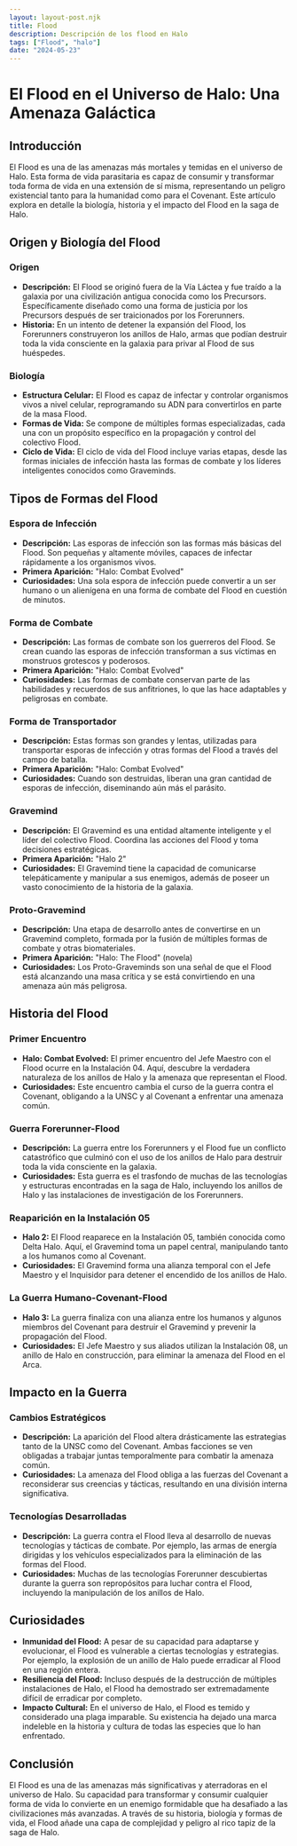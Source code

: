 ```yaml
---
layout: layout-post.njk
title: Flood
description: Descripción de los flood en Halo
tags: ["Flood", "halo"]
date: "2024-05-23"
---
```


# El Flood en el Universo de Halo: Una Amenaza Galáctica

## Introducción

El Flood es una de las amenazas más mortales y temidas en el universo de Halo. Esta forma de vida parasitaria es capaz de consumir y transformar toda forma de vida en una extensión de sí misma, representando un peligro existencial tanto para la humanidad como para el Covenant. Este artículo explora en detalle la biología, historia y el impacto del Flood en la saga de Halo.

## Origen y Biología del Flood

### Origen

- **Descripción:** El Flood se originó fuera de la Vía Láctea y fue traído a la galaxia por una civilización antigua conocida como los Precursors. Específicamente diseñado como una forma de justicia por los Precursors después de ser traicionados por los Forerunners.
- **Historia:** En un intento de detener la expansión del Flood, los Forerunners construyeron los anillos de Halo, armas que podían destruir toda la vida consciente en la galaxia para privar al Flood de sus huéspedes.

### Biología

- **Estructura Celular:** El Flood es capaz de infectar y controlar organismos vivos a nivel celular, reprogramando su ADN para convertirlos en parte de la masa Flood.
- **Formas de Vida:** Se compone de múltiples formas especializadas, cada una con un propósito específico en la propagación y control del colectivo Flood.
- **Ciclo de Vida:** El ciclo de vida del Flood incluye varias etapas, desde las formas iniciales de infección hasta las formas de combate y los líderes inteligentes conocidos como Graveminds.

## Tipos de Formas del Flood

### Espora de Infección

- **Descripción:** Las esporas de infección son las formas más básicas del Flood. Son pequeñas y altamente móviles, capaces de infectar rápidamente a los organismos vivos.
- **Primera Aparición:** "Halo: Combat Evolved"
- **Curiosidades:** Una sola espora de infección puede convertir a un ser humano o un alienígena en una forma de combate del Flood en cuestión de minutos.

### Forma de Combate

- **Descripción:** Las formas de combate son los guerreros del Flood. Se crean cuando las esporas de infección transforman a sus víctimas en monstruos grotescos y poderosos.
- **Primera Aparición:** "Halo: Combat Evolved"
- **Curiosidades:** Las formas de combate conservan parte de las habilidades y recuerdos de sus anfitriones, lo que las hace adaptables y peligrosas en combate.

### Forma de Transportador

- **Descripción:** Estas formas son grandes y lentas, utilizadas para transportar esporas de infección y otras formas del Flood a través del campo de batalla.
- **Primera Aparición:** "Halo: Combat Evolved"
- **Curiosidades:** Cuando son destruidas, liberan una gran cantidad de esporas de infección, diseminando aún más el parásito.

### Gravemind

- **Descripción:** El Gravemind es una entidad altamente inteligente y el líder del colectivo Flood. Coordina las acciones del Flood y toma decisiones estratégicas.
- **Primera Aparición:** "Halo 2"
- **Curiosidades:** El Gravemind tiene la capacidad de comunicarse telepáticamente y manipular a sus enemigos, además de poseer un vasto conocimiento de la historia de la galaxia.

### Proto-Gravemind

- **Descripción:** Una etapa de desarrollo antes de convertirse en un Gravemind completo, formada por la fusión de múltiples formas de combate y otras biomateriales.
- **Primera Aparición:** "Halo: The Flood" (novela)
- **Curiosidades:** Los Proto-Graveminds son una señal de que el Flood está alcanzando una masa crítica y se está convirtiendo en una amenaza aún más peligrosa.

## Historia del Flood

### Primer Encuentro

- **Halo: Combat Evolved:** El primer encuentro del Jefe Maestro con el Flood ocurre en la Instalación 04. Aquí, descubre la verdadera naturaleza de los anillos de Halo y la amenaza que representan el Flood.
- **Curiosidades:** Este encuentro cambia el curso de la guerra contra el Covenant, obligando a la UNSC y al Covenant a enfrentar una amenaza común.

### Guerra Forerunner-Flood

- **Descripción:** La guerra entre los Forerunners y el Flood fue un conflicto catastrófico que culminó con el uso de los anillos de Halo para destruir toda la vida consciente en la galaxia.
- **Curiosidades:** Esta guerra es el trasfondo de muchas de las tecnologías y estructuras encontradas en la saga de Halo, incluyendo los anillos de Halo y las instalaciones de investigación de los Forerunners.

### Reaparición en la Instalación 05

- **Halo 2:** El Flood reaparece en la Instalación 05, también conocida como Delta Halo. Aquí, el Gravemind toma un papel central, manipulando tanto a los humanos como al Covenant.
- **Curiosidades:** El Gravemind forma una alianza temporal con el Jefe Maestro y el Inquisidor para detener el encendido de los anillos de Halo.

### La Guerra Humano-Covenant-Flood

- **Halo 3:** La guerra finaliza con una alianza entre los humanos y algunos miembros del Covenant para destruir el Gravemind y prevenir la propagación del Flood.
- **Curiosidades:** El Jefe Maestro y sus aliados utilizan la Instalación 08, un anillo de Halo en construcción, para eliminar la amenaza del Flood en el Arca.

## Impacto en la Guerra

### Cambios Estratégicos

- **Descripción:** La aparición del Flood altera drásticamente las estrategias tanto de la UNSC como del Covenant. Ambas facciones se ven obligadas a trabajar juntas temporalmente para combatir la amenaza común.
- **Curiosidades:** La amenaza del Flood obliga a las fuerzas del Covenant a reconsiderar sus creencias y tácticas, resultando en una división interna significativa.

### Tecnologías Desarrolladas

- **Descripción:** La guerra contra el Flood lleva al desarrollo de nuevas tecnologías y tácticas de combate. Por ejemplo, las armas de energía dirigidas y los vehículos especializados para la eliminación de las formas del Flood.
- **Curiosidades:** Muchas de las tecnologías Forerunner descubiertas durante la guerra son repropósitos para luchar contra el Flood, incluyendo la manipulación de los anillos de Halo.

## Curiosidades

- **Inmunidad del Flood:** A pesar de su capacidad para adaptarse y evolucionar, el Flood es vulnerable a ciertas tecnologías y estrategias. Por ejemplo, la explosión de un anillo de Halo puede erradicar al Flood en una región entera.
- **Resiliencia del Flood:** Incluso después de la destrucción de múltiples instalaciones de Halo, el Flood ha demostrado ser extremadamente difícil de erradicar por completo.
- **Impacto Cultural:** En el universo de Halo, el Flood es temido y considerado una plaga imparable. Su existencia ha dejado una marca indeleble en la historia y cultura de todas las especies que lo han enfrentado.

## Conclusión

El Flood es una de las amenazas más significativas y aterradoras en el universo de Halo. Su capacidad para transformar y consumir cualquier forma de vida lo convierte en un enemigo formidable que ha desafiado a las civilizaciones más avanzadas. A través de su historia, biología y formas de vida, el Flood añade una capa de complejidad y peligro al rico tapiz de la saga de Halo.
